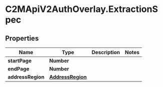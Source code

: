 # C2MApiV2AuthOverlay.ExtractionSpec

## Properties

Name | Type | Description | Notes
------------ | ------------- | ------------- | -------------
**startPage** | **Number** |  | 
**endPage** | **Number** |  | 
**addressRegion** | [**AddressRegion**](AddressRegion.md) |  | 


